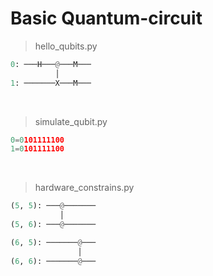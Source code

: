 # Basic Quantum-circuit 

> hello_qubits.py
```python
0: ───H───@───M───
          │
1: ───────X───M───
```
<br>

> simulate_qubit.py
```python
0=0101111100
1=0101111100
```
<br>

> hardware_constrains.py
```python
(5, 5): ───@───────
           │
(5, 6): ───@───────

(6, 5): ───────@───
               │
(6, 6): ───────@───
```
